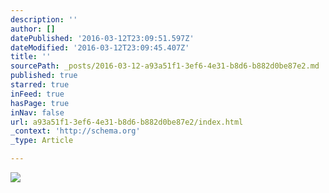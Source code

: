 ```yaml
---
description: ''
author: []
datePublished: '2016-03-12T23:09:51.597Z'
dateModified: '2016-03-12T23:09:45.407Z'
title: ''
sourcePath: _posts/2016-03-12-a93a51f1-3ef6-4e31-b8d6-b882d0be87e2.md
published: true
starred: true
inFeed: true
hasPage: true
inNav: false
url: a93a51f1-3ef6-4e31-b8d6-b882d0be87e2/index.html
_context: 'http://schema.org'
_type: Article

---
```

![](https://the-grid-user-content.s3-us-west-2.amazonaws.com/b8c5d75b-1ab6-4f74-8add-510b99b440f0.png)
